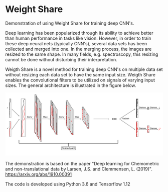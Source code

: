# Weight Share
Demonstration of using Weight Share for training deep CNN's.

Deep learning has been popularized through its ability to achieve better than human performance in tasks like vision. However, in order to train these deep neural nets (typically CNN's), several data sets has been collected and merged into one. In the merging process, the images are resized to the same shape.
In many fields, e.g. spectroscopy, this resizing cannot be done without disturbing their interpretation. 

Weigth Share is a novel method for training deep CNN's on multiple data set without resizing each data set to have the same input size. Weigth Share enables the convolutional filters to be utilized on signals of varying input sizes. The general architecture is illustrated in the figure below.

![Illustration of the Weight Sharing strategy](imgs/CNN_arch.png)

The demonstration is based on the paper "Deep learning for Chemometric and non-translational data by Larsen, J.S. and Clemmensen, L. (2019)". https://arxiv.org/abs/1910.00391

The code is developed using Python 3.6 and Tensorflow 1.12
